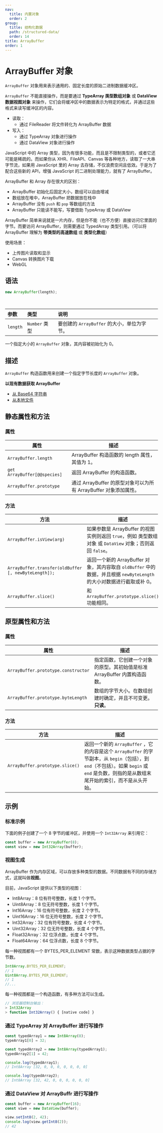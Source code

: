 ```yaml
---
nav:
  title: 内置对象
  order: 2
group:
  title: 结构化数据
  path: /structured-data/
  order: 14
title: ArrayBuffer
order: 1
---
```


# ArrayBuffer 对象

`ArrayBuffer` 对象用来表示通用的、固定长度的原始二进制数据缓冲区。

`ArrayBuffer` 不能直接操作，而是要通过 **TypeArray 类型数组对象** 或 **DataView 数据视图对象** 来操作，它们会将缓冲区中的数据表示为特定的格式，并通过这些格式来读写缓冲区的内容。

- 读取：
  - 通过 FileReader 将文件转化为 ArrayBuffer 数据
- 写入：
  - 通过 TypeArray 对象进行操作
  - 通过 DataView 对象进行操作

JavaScript 中的 Array 类型，因为有很多功能，而且是不限制类型的，或者它还可能是稀疏的。而如果你从 XHR、FileAPI、Canvas 等各种地方，读取了一大串字节流，如果用 JavaScript 里的 Array 去存储，不仅浪费空间且低效。于是为了配合这些新的 API，增强 JavaScript 的二进制处理能力，就有了 ArrayBuffer。

ArrayBuffer 和 Array 存在很大的区别：

- ArrayBuffer 初始化后固定大小，数组可以自由增减
- 数组放在堆中，ArrayBuffer 把数据放在栈中
- ArrayBuffer 没有 `push` 和 `pop` 等数组的方法
- ArrayBuffer 只能读不能写，写要借助 TypeArray 或 DataView

ArrayBuffer 简单来说就是一片内存，但是你不能（也不方便）直接访问它里面的字节。而要访问 ArrayBuffer，则需要通过 TypedArray 类型引用。（可以将 ArrayBuffer 理解为 **带类型的高速数组** 或 **类型化数组**）

使用场景：

- 上传图片读取和显示
- Canvas 转换图片下载
- WebGL

## 语法

```js
new ArrayBuffer(length);
```

<br />

| 参数     | 类型          | 说明                                        |
| :------- | :------------ | :------------------------------------------ |
| `length` | `Number` 类型 | 要创建的 `ArrayBuffer` 的大小，单位为字节。 |

一个指定大小的 `ArrayBuffer` 对象，其内容被初始化为 0。

## 描述

`ArrayBuffer` 构造函数用来创建一个指定字节长度的 `ArrayBuffer` 对象。

**以现有数据获取 ArrayBuffer**

- [从 Base64 字符串](https://developer.mozilla.org/zh-CN/docs/Web/API/WindowBase64/Base64_encoding_and_decoding#Appendix.3A_Decode_a_Base64_string_to_Uint8Array_or_ArrayBuffer)
- [从本地文件](<https://developer.mozilla.org/zh-CN/docs/Web/API/FileReader#readAsArrayBuffer()>)

## 静态属性和方法

### 属性

| 属性                         | 描述                                                             |
| ---------------------------- | ---------------------------------------------------------------- |
| `ArrayBuffer.length`         | ArrayBuffer 构造函数的 length 属性，其值为 1。                   |
| `get ArrayBuffer[@@species]` | 返回 ArrayBuffer 的构造函数。                                    |
| `ArrayBuffer.prototype`      | 通过 ArrayBuffer 的原型对象可以为所有 ArrayBuffer 对象添加属性。 |

### 方法

| 方法                                                 | 描述                                                                                                                  |
| ---------------------------------------------------- | --------------------------------------------------------------------------------------------------------------------- |
| `ArrayBuffer.isView(arg)`                            | 如果参数是 ArrayBuffer 的视图实例则返回 `true`，例如 类型数组对象 或 `DataView` 对象；否则返回 `false`。              |
| `ArrayBuffer.transfer(oldBuffer [, newByteLength]);` | 返回一个新的 ArrayBuffer 对象，其内容取自 `oldBuffer` 中的数据，并且根据 `newByteLength` 的大小对数据进行截取或补 0。 |
| `ArrayBuffer.slice()`                                | 和 `ArrayBuffer.prototype.slice()` 功能相同。                                                                         |

## 原型属性和方法

### 属性

| 属性                                | 描述                                                                      |
| ----------------------------------- | ------------------------------------------------------------------------- |
| `ArrayBuffer.prototype.constructor` | 指定函数，它创建一个对象的原型。其初始值是标准 ArrayBuffer 内置构造函数。 |
| `ArrayBuffer.prototype.byteLength`  | 数组的字节大小。在数组创建时确定，并且不可变更。**只读**。                |

### 方法

| 方法                            | 描述                                                                                                                                                                                       |
| ------------------------------- | ------------------------------------------------------------------------------------------------------------------------------------------------------------------------------------------ |
| `ArrayBuffer.prototype.slice()` | 返回一个新的 `ArrayBuffer` ，它的内容是这个 `ArrayBuffer` 的字节副本，从 `begin`（包括），到 `end`（不包括）。如果 `begin` 或 `end` 是负数，则指的是从数组末尾开始的索引，而不是从头开始。 |

## 示例

### 标准示例

下面的例子创建了一个 8 字节的缓冲区，并使用一个 `Int32Array` 来引用它：

```js
const buffer = new ArrayBuffer(8);
const view = new Int32Array(buffer);
```

### 视图生成

ArrayBuffer 作为内存区域，可以存放多种类型的数据。不同数据有不同的存储方式，这就叫做**视图**。

目前，JavaScript 提供以下类型的视图：

- Int8Array：8 位有符号整数，长度 1 个字节。
- Uint8Array：8 位无符号整数，长度 1 个字节。
- Int16Array：16 位有符号整数，长度 2 个字节。
- Uint16Array：16 位无符号整数，长度 2 个字节。
- Int32Array：32 位有符号整数，长度 4 个字节。
- Uint32Array：32 位无符号整数，长度 4 个字节。
- Float32Array：32 位浮点数，长度 4 个字节。
- Float64Array：64 位浮点数，长度 8 个字节。

每一种视图都有一个 BYTES_PER_ELEMENT 常数，表示这种数据类型占据的字节数。

```js
Int8Array.BYTES_PER_ELEMENT;
// 1
Uint8Array.BYTES_PER_ELEMENT;
// 1
//...
```

每一种视图都是一个构造函数，有多种方法可以生成。

```js
// 浏览器控制台输出：
> Int32Array
> function Int32Array() { [native code] }
```

### 通过 TypeArray 对 ArrayBuffer 进行写操作

```js
const typedArray1 = new Int8Array(8);
typeArray1[0] = 32;

const typedArray2 = new Int8Array(typedArray1);
typedArray2[1] = 42;

console.log(typedArray1);
// Int8Array [32, 0, 0, 0, 0, 0, 0, 0]

console.log(typedArray2);
// Int8Array [32, 42, 0, 0, 0, 0, 0, 0]
```

### 通过 DataView 对 ArrayBuffr 进行写操作

```js
const buffer = new ArrayBuffer(16);
const viwe = new DataView(buffer);

view.setInt8(2, 42);
console.log(view.getInt8(2));
// 42
```
